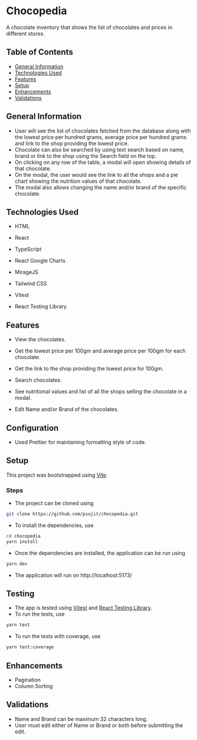 # Chocopedia
A chocolate inventory that shows the list of chocolates and prices in different stores.

## Table of Contents
- [General Information](#general-information)
- [Technologies Used](#technologies-used)
- [Features](#features)
- [Setup](#setup)
- [Enhancements](#enhancements)
- [Validations](#validations)

## General Information
- User will see the list of chocolates fetched from the database along with the lowest price per hundred grams, average price per hundred grams and link to the shop providing the lowest price.
- Chocolate can also be searched by using text search based on name, brand or link to the shop using the Search field on the top.
- On clicking on any row of the table, a modal will open showing details of that chocolate.
- On the modal, the user would see the link to all the shops and a pie chart showing the nutrition values of that chocolate.
- The modal also allows changing the name and/or brand of the specific chocolate.

## Technologies Used

- HTML

- React

- TypeScript

- React Google Charts

- MirageJS

- Tailwind CSS

- Vitest

- React Testing Library


## Features

- View the chocolates.

- Get the lowest price per 100gm and average price per 100gm for each chocolate.

- Get the link to the shop providing the lowest price for 100gm.

- Search chocolates.

- See nutritional values and list of all the shops selling the chocolate in a modal.

- Edit Name and/or Brand of the chocolates.

## Configuration
- Used Prettier for maintaining formatting style of code.


## Setup
This project was bootstrapped using [Vite](https://vitejs.dev/).

### Steps
- The project can be cloned using 
```sh
git clone https://github.com/psujit/chocopedia.git
```

- To install the dependencies, use 
```sh
cd chocopedia
yarn install
```

- Once the dependencies are installed, the application can be run using 
```sh
yarn dev
```
- The application will run on http://localhost:5173/


## Testing
- The app is tested using [Vitest](https://vitest.dev/) and [React Testing Library](https://testing-library.com/docs/react-testing-library/intro/).
- To run the tests, use
```sh
yarn test
```
- To run the tests with coverage, use
```sh
yarn test:coverage 
```

## Enhancements

- Pagination
- Column Sorting

## Validations

- Name and Brand can be maximum 32 characters long.
- User must edit either of Name or Brand or both before submitting the edit.
